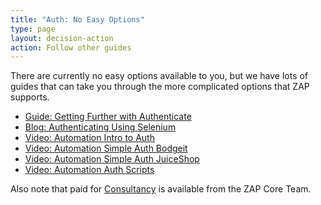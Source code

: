 ```yaml
---
title: "Auth: No Easy Options"
type: page
layout: decision-action
action: Follow other guides
---
```


There are currently no easy options available to you, but we have lots of guides that can take you through the more complicated options that ZAP supports.

* [Guide: Getting Further with Authenticate](getting-further/authentication/)
* [Blog: Authenticating Using Selenium](/blog/2023-02-01-authenticating-using-selenium/)
* [Video: Automation Intro to Auth](https://play.vidyard.com/zwWm4qMRc8wD2KAgozvC5t)
* [Video: Automation Simple Auth Bodgeit](https://play.vidyard.com/iErtsKxpwKn4m8iRoovtH9)
* [Video: Automation Simple Auth JuiceShop](https://play.vidyard.com/igf3A8UdZ6QAGiFjEpLH86)
* [Video: Automation Auth Scripts](https://play.vidyard.com/gYz7LxioR54i2gY9Ze7c4F)

Also note that paid for [Consultancy](/support/#consultancy) is available from the ZAP Core Team.
